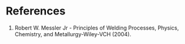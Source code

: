 # References

1. Robert W. Messler Jr - Principles of Welding Processes, Physics, Chemistry, and Metallurgy-Wiley-VCH (2004).